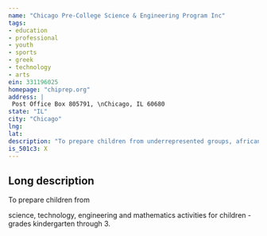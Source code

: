 ```yaml
---
name: "Chicago Pre-College Science & Engineering Program Inc"
tags:
- education
- professional
- youth
- sports
- greek
- technology
- arts
ein: 331196025
homepage: "chiprep.org"
address: |
 Post Office Box 805791, \nChicago, IL 60680
state: "IL"
city: "Chicago"
lng: 
lat: 
description: "To prepare children from underrepresented groups, african american and latino, for careers in science and mathematics. "
is_501c3: X
---
```


## Long description

To prepare children from
  
  science, technology, engineering and mathematics activities for children - grades kindergarten through 3. 
